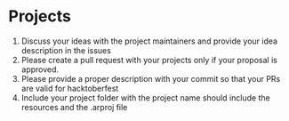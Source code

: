 # Projects

1. Discuss your ideas with the project maintainers and provide your idea description in the issues
2. Please create a pull request with your projects only if your proposal is approved.
3. Please provide a proper description with your commit so that your PRs are valid for hacktoberfest
4. Include your project folder with the project name should include the resources and the .arproj file

